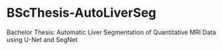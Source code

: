 # BScThesis-AutoLiverSeg
Bachelor Thesis: Automatic Liver Segmentation of Quantitative MRI Data using U-Net and SegNet
